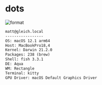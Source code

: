 
# dots

![format](https://github.com/gleich/dots/workflows/format/badge.svg)

```txt
matt@gleich.local 
----------------- 
OS: macOS 12.1 arm64 
Host: MacBookPro18,4 
Kernel: Darwin 21.2.0 
Packages: 238 (brew) 
Shell: fish 3.3.1 
DE: Aqua 
WM: Rectangle 
Terminal: kitty 
GPU Driver: macOS Default Graphics Driver 
```

